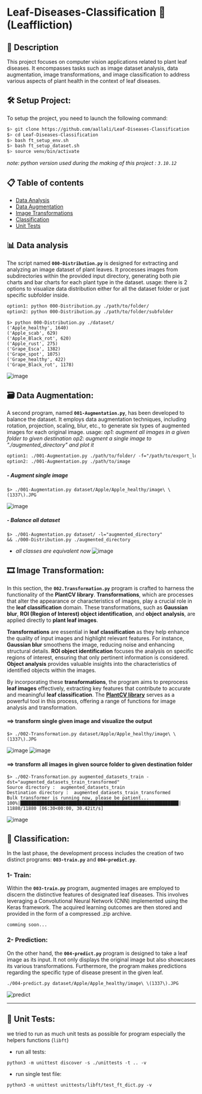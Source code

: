 # Leaf-Diseases-Classification  🌿 (Leaffliction)

## 📜 Description

This project focuses on computer vision applications related to plant leaf diseases. It encompasses tasks such as image dataset analysis, data augmentation, image transformations, and image classification to address various aspects of plant health in the context of leaf diseases.

## 🛠️ Setup Project:

To setup the project, you need to launch the following command:
```bash
$> git clone https://github.com/aallali/Leaf-Diseases-Classification
$> cd Leaf-Diseases-Classification
$> bash ft_setup_env.sh
$> bash ft_setup_dataset.sh
$> source venv/bin/activate
```
_note: python version used during the making of this project : `3.10.12`_

## 📋 Table of contents

- [Data Analysis](#-data-analysis)
- [Data Augmentation](#-data-augmentation)
- [Image Transformations](#-image-transformations)
- [Classification](#-classification)
- [Unit Tests](#-unit-tests)

## 📊 Data analysis

The script named **`000-Distribution.py`** is designed for extracting and analyzing an image dataset of plant leaves. It processes images from subdirectories within the provided input directory, generating both pie charts and bar charts for each plant type in the dataset.
usage:
there is 2 options to visualize data distribution either for all the dataset folder or just specific subfolder inside.
```txt
option1: python 000-Distribution.py ./path/to/folder/
option2: python 000-Distribution.py ./path/to/folder/subfolder
```

```shell
$> python 000-Distribution.py ./dataset/
('Apple_healthy', 1640)
('Apple_scab', 629)
('Apple_Black_rot', 620)
('Apple_rust', 275)
('Grape_Esca', 1382)
('Grape_spot', 1075)
('Grape_healthy', 422)
('Grape_Black_rot', 1178)
```
![image](https://i.imgur.com/6rXh3iI.png)

## 🗃️ Data Augmentation:
A second program, named **`001-Augmentation.py`**, has been developed to balance the dataset. It employs data augmentation techniques, including rotation, projection, scaling, blur, etc., to generate six types of augmented images for each original image.
usage:
_op1: augment all images in a given folder to given destination_
_op2: augment a single image to "./augmented_directory" and plot it_
```txt
option1: ./001-Augmentation.py ./path/to/folder/ -f="/path/to/export_location"
option2: ./001-Augmentation.py ./path/to/image
```
##### - Augment single image
```shell
$> ./001-Augmentation.py dataset/Apple/Apple_healthy/image\ \(1337\).JPG
```

![image](https://i.imgur.com/4Pddmb9.png)

##### - Balance all dataset
```shell
$> ./001-Augmentation.py dataset/ -l="augmented_directory" 
&& ./000-Distribution.py ./augmented_directory
```
- _all classes are equivalent now_
![image](https://i.imgur.com/H3Knhwv.png)

## 🎞️ Image Transformation:
In this section, the **`002.Transformation.py`** program is crafted to harness the functionality of the **PlantCV library**. **Transformations**, which are processes that alter the appearance or characteristics of images, play a crucial role in the **leaf classification** domain. These transformations, such as **Gaussian blur**, **ROI (Region of Interest) object identification**, and **object analysis**, are applied directly to **plant leaf images**.

**Transformations** are essential in **leaf classification** as they help enhance the quality of input images and highlight relevant features. For instance, **Gaussian blur** smoothens the image, reducing noise and enhancing structural details. **ROI object identification** focuses the analysis on specific regions of interest, ensuring that only pertinent information is considered. **Object analysis** provides valuable insights into the characteristics of identified objects within the images.

By incorporating these **transformations**, the program aims to preprocess **leaf images** effectively, extracting key features that contribute to accurate and meaningful **leaf classification**. The **[PlantCV library](https://plantcv.danforthcenter.org/)** serves as a powerful tool in this process, offering a range of functions for image analysis and transformation.

#### ==> transform single given image and visualize the output

```shell
$> ./002-Transformation.py dataset/Apple/Apple_healthy/image\ \(1337\).JPG
```
![image](https://i.imgur.com/93cM7F1.png)
![image](https://i.imgur.com/avuJHe7.png)

#### ==> transform all images in given source folder to given destination folder
```shell
$> ./002-Transformation.py augmented_datasets_train -dst="augmented_datasets_train_transformed"
Source directory :  augmented_datasets_train
Destination directory :  augmented_datasets_train_transformed
Bulk transformer is running now, please be patient...
100%|███████████████████████████████████████████████████████████| 11880/11880 [06:30<00:00, 30.42it/s]
```
![image](https://i.imgur.com/s1tZHhR.png)


## 🤖 Classification:
In the last phase, the development process includes the creation of two distinct programs: **`003-train.py`** and **`004-predict.py`**.

### 1- Train:
Within the **`003-train.py`** program, augmented images are employed to discern the distinctive features of designated leaf diseases. This involves leveraging a Convolutional Neural Network (CNN) implemented using the Keras framework. The acquired learning outcomes are then stored and provided in the form of a compressed .zip archive.

`comming soon...`
### 2- Prediction:
On the other hand, the **`004-predict.py`** program is designed to take a leaf image as its input. It not only displays the original image but also showcases its various transformations. Furthermore, the program makes predictions regarding the specific type of disease present in the given leaf.

```shell
./004-predict.py dataset/Apple/Apple_healthy/image\ \(1337\).JPG
```
![predict](https://i.imgur.com/Mt1DhIn.png)

---
## 🔬 Unit Tests:
we tried to run as much unit tests as possible for program especially the helpers functions (`libft`)
- run all tests:
```commandline
python3 -m unittest discover -s ./unittests -t .. -v
```
- run single test file:
```commandline
python3 -m unittest unittests/libft/test_ft_dict.py -v
```
